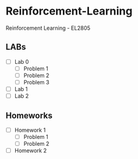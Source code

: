 # Reinforcement-Learning
Reinforcement Learning - EL2805


## LABs
- [ ] Lab 0
    - [ ] Problem 1
    - [ ] Problem 2
    - [ ] Problem 3
- [ ] Lab 1
- [ ] Lab 2

## Homeworks
- [ ] Homework 1
    - [ ] Problem 1
    - [ ] Problem 2
- [ ] Homework 2
